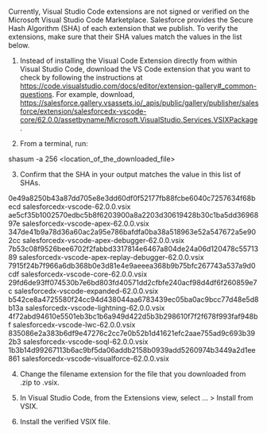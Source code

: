 Currently, Visual Studio Code extensions are not signed or verified on the
Microsoft Visual Studio Code Marketplace. Salesforce provides the Secure Hash
Algorithm (SHA) of each extension that we publish. To verify the extensions,
make sure that their SHA values match the values in the list below.

1. Instead of installing the Visual Code Extension directly from within Visual
   Studio Code, download the VS Code extension that you want to check by
   following the instructions at
   https://code.visualstudio.com/docs/editor/extension-gallery#_common-questions.
   For example, download,
   https://salesforce.gallery.vsassets.io/_apis/public/gallery/publisher/salesforce/extension/salesforcedx-vscode-core/62.0.0/assetbyname/Microsoft.VisualStudio.Services.VSIXPackage.

2. From a terminal, run:

shasum -a 256 <location_of_the_downloaded_file>

3. Confirm that the SHA in your output matches the value in this list of SHAs.

0e49a8250b43a87dd705e8e3dd60df0f52177fb88fcbe6040c7257634f68becd  salesforcedx-vscode-62.0.0.vsix
ae5cf35b1002570edbc5b8f6203900a8a2203d30619428b30c1ba5dd3696897e  salesforcedx-vscode-apex-62.0.0.vsix
347de41b9a78d36a60ac2a95e786bafdfa0ba38a518963e52a547672a5e902cc  salesforcedx-vscode-apex-debugger-62.0.0.vsix
7b53c08f9526bee6702f2fabbd3317814e6467a804de24a06d120478c5571389  salesforcedx-vscode-apex-replay-debugger-62.0.0.vsix
7915f24b7f966a6db368b0e3d81e4e9aeeea368b9b75bfc267743a537a9d0cdf  salesforcedx-vscode-core-62.0.0.vsix
29fd6de93ff074530b7e6bd803fd40571dd2cfbfe240acf98d4df6f260859e7c  salesforcedx-vscode-expanded-62.0.0.vsix
b542ce8a4725580f24cc94d438044aa6783439ec05ba0ac9bcc77d48e5d8b13a  salesforcedx-vscode-lightning-62.0.0.vsix
4f72abd94610e5501eb3bc1b6a949d422d5b3b298610f7f2f678f993faf948bf  salesforcedx-vscode-lwc-62.0.0.vsix
835086e2a383b6df9e47276c2cc7e0b52b1d41621efc2aae755ad9c693b392b3  salesforcedx-vscode-soql-62.0.0.vsix
1b3b14d99267113b6ac9bf5da06addb2158b0939add5260974b3449a2d1ee861  salesforcedx-vscode-visualforce-62.0.0.vsix


4. Change the filename extension for the file that you downloaded from .zip to
.vsix.

5. In Visual Studio Code, from the Extensions view, select ... > Install from
VSIX.

6. Install the verified VSIX file.

